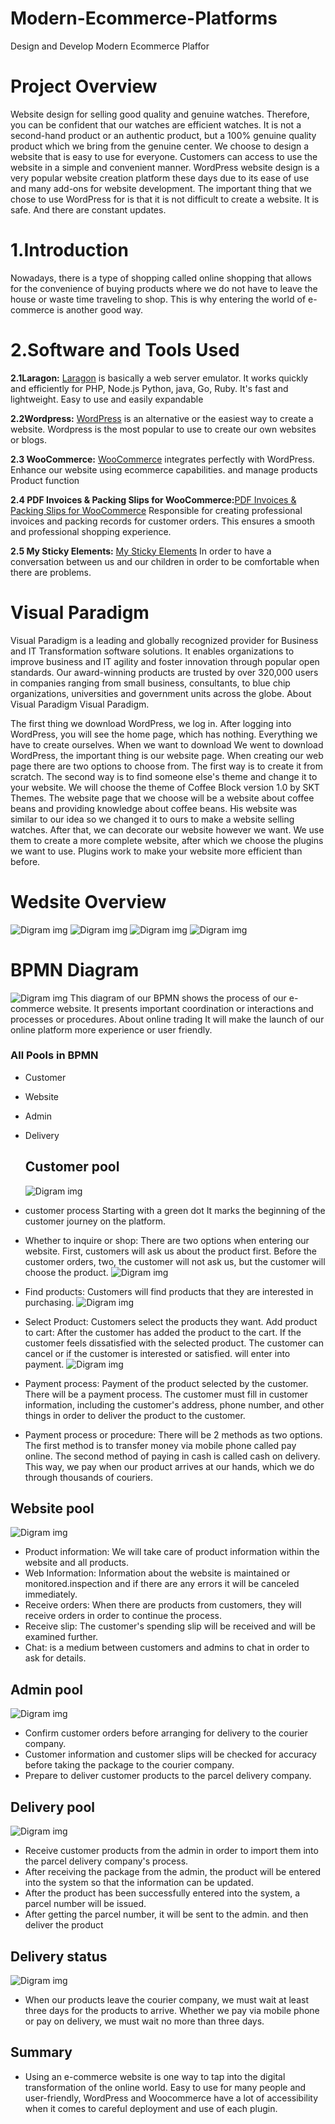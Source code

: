 # Modern-Ecommerce-Platforms
Design and Develop Modern Ecommerce Plaffor
# Project Overview
Website design for selling good quality and genuine watches. Therefore, you can be confident that our watches are efficient watches. It is not a second-hand product or an authentic product, but a 100% genuine quality product which we bring from the genuine center. We choose to design a website that is easy to use for everyone. Customers can access to use the website in a simple and convenient manner. WordPress website design is a very popular website creation platform these days due to its ease of use and many add-ons for website development. The important thing that we chose to use WordPress for is that it is not difficult to create a website. It is safe. And there are constant updates.

# 1.Introduction
Nowadays, there is a type of shopping called online shopping that allows for the convenience of buying products where we do not have to leave the house or waste time traveling to shop. This is why entering the world of e-commerce is another good way.

# 2.Software and Tools Used
**2.1Laragon:** [Laragon](https://laragon.org/why-laragon/) is basically a web server emulator. It works quickly and efficiently for PHP, Node.js Python, java, Go, Ruby. It's fast and lightweight. Easy to use and easily expandable

**2.2Wordpress:** [WordPress](https://th.wordpress.org/) is an alternative or the easiest way to create a website. Wordpress is the most popular to use to create our own websites or blogs.

**2.3 WooCommerce:** [WooCommerce](https://woocommerce.com/) integrates perfectly with WordPress. Enhance our website using ecommerce capabilities. and manage products Product function

**2.4 PDF Invoices & Packing Slips for WooCommerce:**[PDF Invoices & Packing Slips for WooCommerce](https://wordpress.org/plugins/woocommerce-pdf-invoices-packing-slips/) Responsible for creating professional invoices and packing records for customer orders. This ensures a smooth and professional shopping experience.

**2.5 My Sticky Elements:** [My Sticky Elements](https://premio.io/help/mystickyelements/?utm_source=wordpressorg) In order to have a conversation between us and our children in order to be comfortable when there are problems.

# Visual Paradigm
Visual Paradigm is a leading and globally recognized provider for Business and IT Transformation software solutions. It enables organizations to improve business and IT agility and foster innovation through popular open standards. Our award-winning products are trusted by over 320,000 users in companies ranging from small business, consultants, to blue chip organizations, universities and government units across the globe. About Visual Paradigm Visual Paradigm.

The first thing we download WordPress, we log in. After logging into WordPress, you will see the home page, which has nothing. Everything we have to create ourselves. When we want to download We went to download WordPress, the important thing is our website page. When creating our web page there are two options to choose from. The first way is to create it from scratch. The second way is to find someone else's theme and change it to your website. We will choose the theme of Coffee Block version 1.0 by SKT Themes. The website page that we choose will be a website about coffee beans and providing knowledge about coffee beans. His website was similar to our idea so we changed it to ours to make a website selling watches. After that, we can decorate our website however we want. We use them to create a more complete website, after which we choose the plugins we want to use. Plugins work to make your website more efficient than before.

# Wedsite Overview
![Digram img](img/1.png)
![Digram img](img/2.png)
![Digram img](img/3.png)
![Digram img](img/7.png)

# BPMN Diagram
![Digram img](img/11.png)
This diagram of our BPMN shows the process of our e-commerce website. It presents important coordination or interactions and processes or procedures. About online trading It will make the launch of our online platform more experience or user friendly.

### All Pools in BPMN
- Customer
- Website
- Admin
- Delivery

  ## Customer pool
  ![Digram img](img/22.png)
- customer process Starting with a green dot It marks the beginning of the customer journey on the platform.
- Whether to inquire or shop: There are two options when entering our website. First, customers will ask us about the product first. Before the customer orders, two, the customer will not ask us, but the customer will choose the product.
![Digram img](img/5.png)
- Find products: Customers will find products that they are interested in purchasing.
![Digram img](img/4.png)
- Select Product: Customers select the products they want.
Add product to cart: After the customer has added the product to the cart. If the customer feels dissatisfied with the selected product. The customer can cancel or if the customer is interested or satisfied. will enter into payment.
![Digram img](img/6.png)
- Payment process: Payment of the product selected by the customer. There will be a payment process. The customer must fill in customer information, including the customer's address, phone number, and other things in order to deliver the product to the customer.
- Payment process or procedure: There will be 2 methods as two options. The first method is to transfer money via mobile phone called pay online. The second method of paying in cash is called cash on delivery. This way, we pay when our product arrives at our hands, which we do through thousands of couriers.
 ## Website pool
   ![Digram img](img/33.png)
- Product information: We will take care of product information within the website and all products.
- Web Information: Information about the website is maintained or monitored.inspection and if there are any errors it will be canceled immediately.
- Receive orders: When there are products from customers, they will receive orders in order to continue the process.
- Receive slip: The customer's spending slip will be received and will be examined further.
- Chat: is a medium between customers and admins to chat in order to ask for details.
 ## Admin pool
  ![Digram img](img/44.png)
- Confirm customer orders before arranging for delivery to the courier company.
- Customer information and customer slips will be checked for accuracy before taking the package to the courier company.
- Prepare to deliver customer products to the parcel delivery company.
 ## Delivery pool
   ![Digram img](img/55.png)
- Receive customer products from the admin in order to import them into the parcel delivery company's process.
- After receiving the package from the admin, the product will be entered into the system so that the information can be updated.
- After the product has been successfully entered into the system, a parcel number will be issued.
- After getting the parcel number, it will be sent to the admin. and then deliver the product
 ## Delivery status
  ![Digram img](img/66.png)
 - When our products leave the courier company, we must wait at least three days for the products to arrive. Whether we pay via mobile phone or pay on delivery, we must wait no more than three days.
## Summary
- Using an e-commerce website is one way to tap into the digital transformation of the online world. Easy to use for many people and user-friendly, WordPress and Woocommerce have a lot of accessibility when it comes to careful deployment and use of each plugin.
